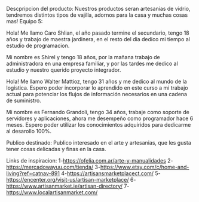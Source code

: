 

Descpripcion del producto: 
Nuestros productos seran artesanias de vidrio, tendremos distintos tipos de vajilla, adornos para la casa y muchas cosas mas! 
Equipo 5:

Hola! Me llamo Caro Shlian, el año pasado termine el secundario, tengo 18 años y trabajo de maestra jardinera, en el resto del dia dedico mi tiempo al estudio de programacion.

Mi nombre es Shirel y tengo 18 años, por la mañana trabajo de administradora en una empresa familiar, y por las tardes me dedico al estudio y nuestro querido proyecto integrador.

Hola! Me llamo Walter Mattioz, tengo 31 años y me dedico al mundo de la logística.
Espero poder incorporar lo aprendido en este curso a mi trabajo actual para potenciar los flujos de información necesarios en una cadena de suministro.

Mi nombre es Fernando Grandoli, tengo 34 años, trabaje como soporte de servidores y aplicaciones, ahora me desempeño como programador hace 6 meses. Espero poder utilizar los conocimientos adquiridos para dedicarme al desarollo 100%.

Publico destinado: 
Publico interesado en el arte y artesanias, que les gusta tener cosas delicadas y finas en la casa.

Links de inspiracion:
1-https://ofelia.com.ar/arte-y-manualidades
2-https://mercadowayuu.com/tienda/
3-https://www.etsy.com/c/home-and-living?ref=catnav-891
4-https://artisansmarketplacect.com/
5-https://encenter.org/visit-us/artisan-marketplace/
6-https://www.artisanmarket.ie/artisan-directory/
7-https://www.localartisanmarket.com/
